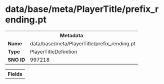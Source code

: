<h1>data/base/meta/PlayerTitle/prefix_rending.pt</h1><table><tr><th colspan="100%">Metadata</th></tr><tr><td><b>Name</b></td><td>data/base/meta/PlayerTitle/prefix_rending.pt</td></tr><tr><td><b>Type</b></td><td>PlayerTitleDefinition</td></tr><tr><td><b>SNO ID</b></td><td>997218</td></tr></table>

<table><tr><th colspan="100%">Fields</th></tr></table>

